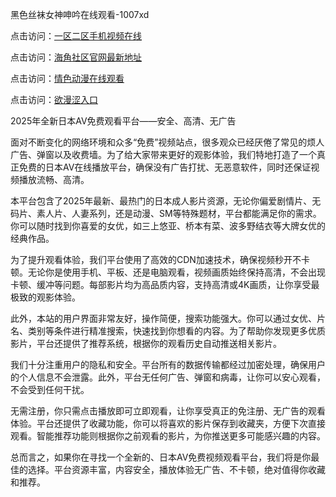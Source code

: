 黑色丝袜女神呻吟在线观看-1007xd

点击访问：<a href="https://heiliaowzu4ur.pages.dev/">一区二区手机视频在线</a>

点击访问：<a href="https://heiliaowt0d7p.pages.dev/">海角社区官网最新地址</a>

点击访问：<a href="https://heiliaozj3tjd.pages.dev/">情色动漫在线观看</a>

点击访问：<a href="https://heiliaoxwd5i8.pages.dev/">欲漫涩入口</a>

2025年全新日本AV免费观看平台——安全、高清、无广告

面对不断变化的网络环境和众多“免费”视频站点，很多观众已经厌倦了常见的烦人广告、弹窗以及收费墙。为了给大家带来更好的观影体验，我们特地打造了一个真正免费的日本AV在线播放平台，确保没有广告打扰、无恶意软件，同时还保证视频播放流畅、高清。

本平台包含了2025年最新、最热门的日本成人影片资源，无论你偏爱剧情片、无码片、素人片、人妻系列，还是动漫、SM等特殊题材，平台都能满足你的需求。你可以随时找到你喜爱的女优，如三上悠亚、桥本有菜、波多野结衣等大牌女优的经典作品。

为了提升观看体验，我们平台使用了高效的CDN加速技术，确保视频秒开不卡顿。无论你是使用手机、平板、还是电脑观看，视频画质始终保持高清，不会出现卡顿、缓冲等问题。每部影片均为高品质内容，支持高清或4K画质，让你享受最极致的观影体验。

此外，本站的用户界面非常友好，操作简便，搜索功能强大。你可以通过女优、片名、类别等条件进行精准搜索，快速找到你想看的内容。为了帮助你发现更多优质影片，平台还提供了推荐系统，根据你的观看历史自动推送相关影片。

我们十分注重用户的隐私和安全。平台所有的数据传输都经过加密处理，确保用户的个人信息不会泄露。此外，平台无任何广告、弹窗和病毒，让你可以安心观看，不会受到任何干扰。

无需注册，你只需点击播放即可立即观看，让你享受真正的免注册、无广告的观看体验。平台还提供了收藏功能，你可以将喜欢的影片保存到收藏夹，方便下次直接观看。智能推荐功能则根据你之前观看的影片，为你推送更多可能感兴趣的内容。

总而言之，如果你在寻找一个全新的、日本AV免费视频观看平台，我们将是你最佳的选择。平台资源丰富，内容安全，播放体验无广告、不卡顿，绝对值得你收藏和推荐。

<span style="display:none;">[Canonical link](https://github.com/xa0921/riben78907 )</span>
